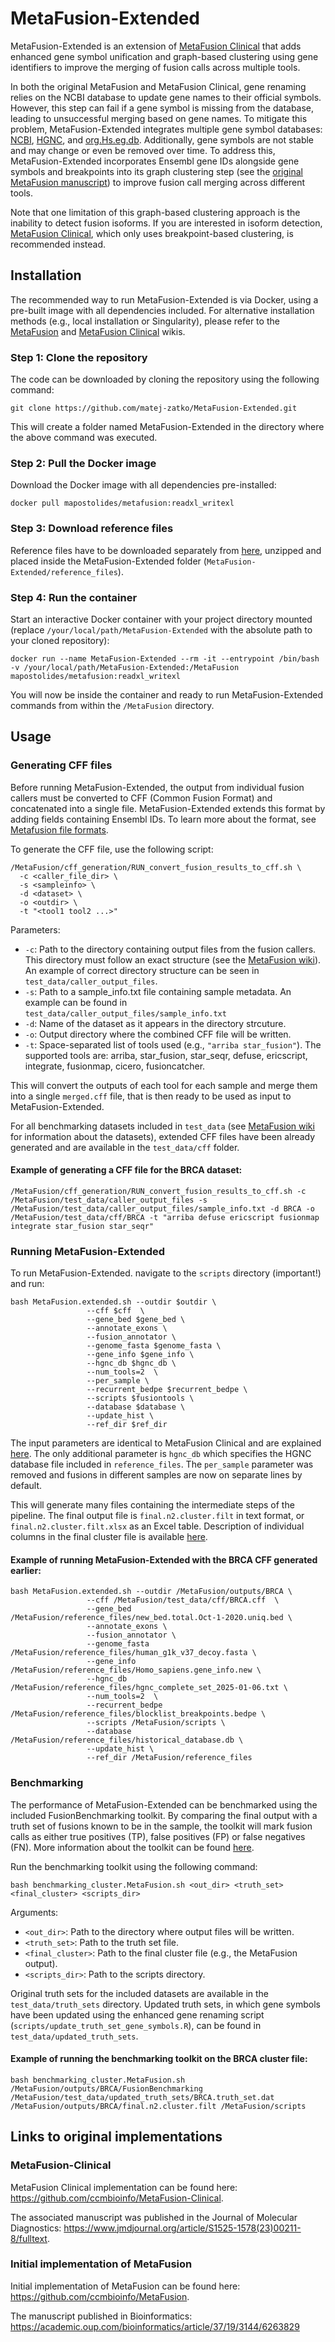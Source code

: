 # MetaFusion-Extended

MetaFusion-Extended is an extension of [MetaFusion Clinical](https://github.com/ccmbioinfo/MetaFusion-Clinical) that adds enhanced gene symbol unification and graph-based clustering using gene identifiers to improve the merging of fusion calls across multiple tools. 

In both the original MetaFusion and MetaFusion Clinical, gene renaming relies on the NCBI database to update gene names to their official symbols. However, this step can fail if a gene symbol is missing from the database, leading to unsuccessful merging based on gene names. To mitigate this problem, MetaFusion-Extended integrates multiple gene symbol databases: [NCBI](https://www.ncbi.nlm.nih.gov/gene/), [HGNC](https://www.genenames.org/), and [org.Hs.eg.db](https://bioconductor.org/packages/release/data/annotation/html/org.Hs.eg.db.html). Additionally, gene symbols are not stable and may change or even be removed over time. To address this, MetaFusion-Extended incorporates Ensembl gene IDs alongside gene symbols and breakpoints into its graph clustering step (see the [original MetaFusion manuscript](https://academic.oup.com/bioinformatics/article/37/19/3144/6263829)) to improve fusion call merging across different tools.

Note that one limitation of this graph-based clustering approach is the inability to detect fusion isoforms. If you are interested in isoform detection, [MetaFusion Clinical](https://github.com/ccmbioinfo/MetaFusion-Clinical), which only uses breakpoint-based clustering, is recommended instead.

## Installation

The recommended way to run MetaFusion-Extended is via Docker, using a pre-built image with all dependencies included. For alternative installation methods (e.g., local installation or Singularity), please refer to the [MetaFusion](https://github.com/ccmbioinfo/MetaFusion/wiki) and [MetaFusion Clinical](https://github.com/ccmbioinfo/MetaFusion-Clinical/wiki) wikis.

### Step 1: Clone the repository

The code can be downloaded by cloning the repository using the following command:

```
git clone https://github.com/matej-zatko/MetaFusion-Extended.git
```

This will create a folder named MetaFusion-Extended in the directory where the above command was executed.

### Step 2: Pull the Docker image

Download the Docker image with all dependencies pre-installed:

```
docker pull mapostolides/metafusion:readxl_writexl
```

### Step 3: Download reference files

Reference files have to be downloaded separately from [here](https://drive.google.com/file/d/1pxKYmG3LYOccdJWnfhDZ-LDARuMiace6/view?usp=sharing), unzipped and placed inside the MetaFusion-Extended folder (`MetaFusion-Extended/reference_files`).

### Step 4: Run the container

Start an interactive Docker container with your project directory mounted (replace `/your/local/path/MetaFusion-Extended` with the absolute path to your cloned repository):

```
docker run --name MetaFusion-Extended --rm -it --entrypoint /bin/bash -v /your/local/path/MetaFusion-Extended:/MetaFusion mapostolides/metafusion:readxl_writexl
```

You will now be inside the container and ready to run MetaFusion-Extended commands from within the `/MetaFusion` directory.

## Usage

### Generating CFF files

Before running MetaFusion-Extended, the output from individual fusion callers must be converted to CFF (Common Fusion Format) and concatenated into a single file. MetaFusion-Extended extends this format by adding fields containing Ensembl IDs. To learn more about the format, see [Metafusion file formats](https://github.com/ccmbioinfo/MetaFusion/wiki/metafusion-file-formats).

To generate the CFF file, use the following script:

```
/MetaFusion/cff_generation/RUN_convert_fusion_results_to_cff.sh \
  -c <caller_file_dir> \
  -s <sampleinfo> \
  -d <dataset> \
  -o <outdir> \
  -t "<tool1 tool2 ...>"
```

Parameters:
* `-c`: Path to the directory containing output files from the fusion callers. This directory must follow an exact structure (see the [MetaFusion wiki](https://github.com/ccmbioinfo/MetaFusion/wiki/How-to-generate-a-CFF-file)). An example of correct directory structure can be seen in `test_data/caller_output_files`.
* `-s`: Path to a sample_info.txt file containing sample metadata. An example can be found in `test_data/caller_output_files/sample_info.txt`
* `-d`: Name of the dataset as it appears in the directory strcuture.
* `-o`: Output directory where the combined CFF file will be written.
* `-t`: Space-separated list of tools used (e.g., `"arriba star_fusion"`). The supported tools are: arriba, star_fusion, star_seqr, defuse, ericscript, integrate, fusionmap, cicero, fusioncatcher.

This will convert the outputs of each tool for each sample and merge them into a single `merged.cff` file, that is then ready to be used as input to MetaFusion-Extended.

For all benchmarking datasets included in `test_data` (see [MetaFusion wiki](https://github.com/ccmbioinfo/MetaFusion/wiki/Benchmarking-dataset-fastq-files) for information about the datasets), extended CFF files have been already generated and are available in the `test_data/cff` folder.

#### Example of generating a CFF file for the BRCA dataset:

```
/MetaFusion/cff_generation/RUN_convert_fusion_results_to_cff.sh -c /MetaFusion/test_data/caller_output_files -s /MetaFusion/test_data/caller_output_files/sample_info.txt -d BRCA -o /MetaFusion/test_data/cff/BRCA -t "arriba defuse ericscript fusionmap integrate star_fusion star_seqr"
```

### Running MetaFusion-Extended

To run MetaFusion-Extended. navigate to the `scripts` directory (important!) and run:

```
bash MetaFusion.extended.sh --outdir $outdir \
                 --cff $cff  \
                 --gene_bed $gene_bed \
                 --annotate_exons \
                 --fusion_annotator \
                 --genome_fasta $genome_fasta \
                 --gene_info $gene_info \
                 --hgnc_db $hgnc_db \
                 --num_tools=2  \
                 --per_sample \
                 --recurrent_bedpe $recurrent_bedpe \
                 --scripts $fusiontools \
                 --database $database \
                 --update_hist \
                 --ref_dir $ref_dir
```

The input parameters are identical to MetaFusion Clinical and are explained [here](https://github.com/ccmbioinfo/MetaFusion-Clinical/wiki#running-metafusion-clinical). The only additional parameter is `hgnc_db` which specifies the HGNC database file included in `reference_files`. The `per_sample` parameter was removed and fusions in different samples are now on separate lines by default.

This will generate many files containing the intermediate steps of the pipeline. The final output file is `final.n2.cluster.filt` in text format, or `final.n2.cluster.filt.xlsx` as an Excel table. Description of individual columns in the final cluster file is available [here](https://github.com/ccmbioinfo/MetaFusion-Clinical/wiki#final-output-file-column-descriptions).

#### Example of running MetaFusion-Extended with the BRCA CFF generated earlier:

```
bash MetaFusion.extended.sh --outdir /MetaFusion/outputs/BRCA \
                 --cff /MetaFusion/test_data/cff/BRCA.cff  \
                 --gene_bed /MetaFusion/reference_files/new_bed.total.Oct-1-2020.uniq.bed \
                 --annotate_exons \
                 --fusion_annotator \
                 --genome_fasta /MetaFusion/reference_files/human_g1k_v37_decoy.fasta \
                 --gene_info /MetaFusion/reference_files/Homo_sapiens.gene_info.new \
                 --hgnc_db /MetaFusion/reference_files/hgnc_complete_set_2025-01-06.txt \
                 --num_tools=2  \
                 --recurrent_bedpe /MetaFusion/reference_files/blocklist_breakpoints.bedpe \
                 --scripts /MetaFusion/scripts \
                 --database /MetaFusion/reference_files/historical_database.db \
                 --update_hist \
                 --ref_dir /MetaFusion/reference_files
```

### Benchmarking

The performance of MetaFusion-Extended can be benchmarked using the included FusionBenchmarking toolkit. By comparing the final output with a truth set of fusions known to be in the sample, the toolkit will mark fusion calls as either true positives (TP), false positives (FP) or false negatives (FN). More information about the toolkit can be found [here](https://github.com/ccmbioinfo/MetaFusion/wiki/benchmarking_toolkit).

Run the benchmarking toolkit using the following command:

```
bash benchmarking_cluster.MetaFusion.sh <out_dir> <truth_set> <final_cluster> <scripts_dir>
```

Arguments:
* `<out_dir>`: Path to the directory where output files will be written.
* `<truth_set>`: Path to the truth set file.
* `<final_cluster>`: Path to the final cluster file (e.g., the MetaFusion output).
* `<scripts_dir>`: Path to the scripts directory.

Original truth sets for the included datasets are available in the `test_data/truth_sets` directory. Updated truth sets, in which gene symbols have been updated using the enhanced gene renaming script (`scripts/update_truth_set_gene_symbols.R`), can be found in `test_data/updated_truth_sets`.

#### Example of running the benchmarking toolkit on the BRCA cluster file:

```
bash benchmarking_cluster.MetaFusion.sh /MetaFusion/outputs/BRCA/FusionBenchmarking /MetaFusion/test_data/updated_truth_sets/BRCA.truth_set.dat /MetaFusion/outputs/BRCA/final.n2.cluster.filt /MetaFusion/scripts
```

## Links to original implementations

### MetaFusion-Clinical

MetaFusion Clinical implementation can be found here: https://github.com/ccmbioinfo/MetaFusion-Clinical. 

The associated manuscript was published in the Journal of Molecular Diagnostics: https://www.jmdjournal.org/article/S1525-1578(23)00211-8/fulltext.

### Initial implementation of MetaFusion

Initial implementation of MetaFusion can be found here: https://github.com/ccmbioinfo/MetaFusion. 

The manuscript published in Bioinformatics: https://academic.oup.com/bioinformatics/article/37/19/3144/6263829
